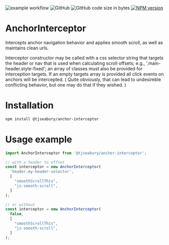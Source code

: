 ![example workflow](https://github.com/TJSeabury/Anchor-Interceptor/actions/workflows/test.yml/badge.svg)
![GitHub](https://img.shields.io/github/license/TJSeabury/Anchor-Interceptor)
![GitHub code size in bytes](https://img.shields.io/github/languages/code-size/TJSeabury/Anchor-Interceptor)
<a href="https://www.npmjs.com/package/ts-jest"><img src="https://img.shields.io/npm/v/@tjseabury/anchor-interceptor/latest.svg?style=flat" alt="NPM version" /> </a>

# AnchorInterceptor

Intercepts anchor navigation behavior and applies smooth scroll, as well as maintains clean urls.

Interceptor constructor may be called with a css selector string
that targets the header or nav that is used when calculating
scroll offsets; e.g., '.main-header.style-fixed'; an array of
classes must also be provided for interception targets. If an empty
targets array is provided all click events on anchors will be intercepted.
( Quite obviously, that can lead to undesireble conflicting behavior, but one
may do that if they wished. )

# Installation
```bash
npm install @tjseabury/anchor-interceptor
```

# Usage example
```js
import AnchorInterceptor from '@tjseabury/anchor-interceptor';

// with a header to offset
const interceptor = new AnchorInterceptor(
  'header.my-header-selector',
  [
    "smoothScrollThis",
    "js-smooth-scroll",
  ]
);

// or without
const interceptor = new AnchorInterceptor(
  false,
  [
    "smoothScrollThis",
    "js-smooth-scroll",
  ]
);
```

